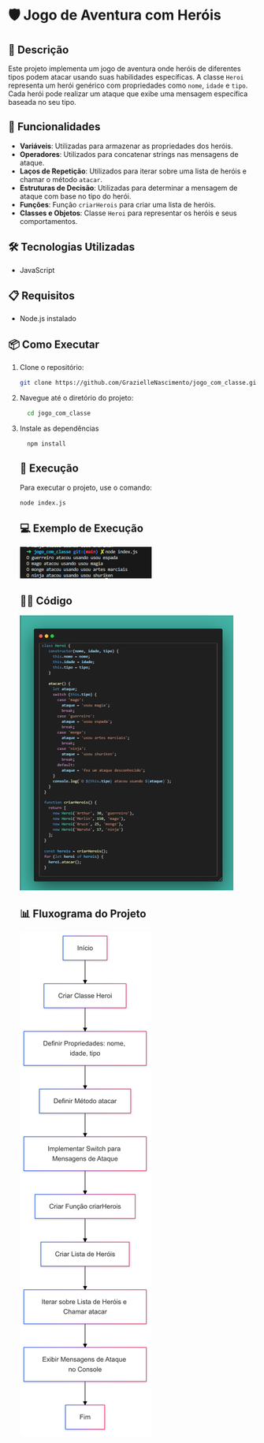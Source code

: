 # 🛡️ Jogo de Aventura com Heróis

## 📜 Descrição

Este projeto implementa um jogo de aventura onde heróis de diferentes tipos podem atacar usando suas habilidades específicas. A classe `Heroi` representa um herói genérico com propriedades como `nome`, `idade` e `tipo`. Cada herói pode realizar um ataque que exibe uma mensagem específica baseada no seu tipo.

## 🚀 Funcionalidades

- **Variáveis**: Utilizadas para armazenar as propriedades dos heróis.
- **Operadores**: Utilizados para concatenar strings nas mensagens de ataque.
- **Laços de Repetição**: Utilizados para iterar sobre uma lista de heróis e chamar o método `atacar`.
- **Estruturas de Decisão**: Utilizadas para determinar a mensagem de ataque com base no tipo do herói.
- **Funções**: Função `criarHerois` para criar uma lista de heróis.
- **Classes e Objetos**: Classe `Heroi` para representar os heróis e seus comportamentos.

## 🛠️ Tecnologias Utilizadas

- JavaScript

## 📋 Requisitos

- Node.js instalado

## 📦 Como Executar

1. Clone o repositório:

   ```bash
   git clone https://github.com/GrazielleNascimento/jogo_com_classe.git
   ```

2. Navegue até o diretório do projeto:

     ```sh
       cd jogo_com_classe
     ```

3. Instale as dependências

     ```sh
       npm install
    ```

   ## 🚀 Execução

   Para executar o projeto, use o comando:

    ```sh
   node index.js
    ```

   ## 💻 Exemplo de Execução

   ![Executando pelo terminal](image.png)

   ## 👩‍💻 Código

   ![código em JS](image-1.png)

   ## 📊 Fluxograma do Projeto

   ![Ilustração do Algoritmo do Código em Fluxograma](image-2.png)
